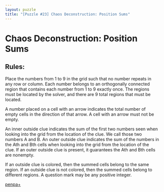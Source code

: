 ```yaml
---
layout: puzzle
title: "[Puzzle #23] Chaos Deconstruction: Position Sums"
---
```


# Chaos Deconstruction: Position Sums

## Rules:

Place the numbers from 1 to 9 in the grid such that no number repeats in any row or column. Each number belongs to an orthogonally connected region that contains each number from 1 to 9 exactly once. The regions must be located by the solver, and there are 9 total regions that must be located.

A number placed on a cell with an arrow indicates the total number of empty cells in the direction of that arrow. A cell with an arrow must not be empty.

An inner outside clue indicates the sum of the first two numbers seen when looking into the grid from the location of the clue. We call those two numbers A and B. An outer outside clue indicates the sum of the numbers in the Ath and Bth cells when looking into the grid from the location of the clue. If an outer outside clue is present, it guarantees the Ath and Bth cells are nonempty.

If an outside clue is colored, then the summed cells belong to the same region. If an outside clue is not colored, then the summed cells belong to different regions. A question mark may be any positive integer.  

[penpa+](https://tinyurl.com/27mmglvt)
